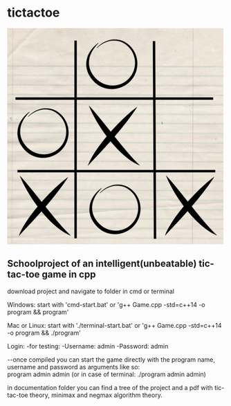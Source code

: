 # tictactoe

<img src="https://github.com/maxgroll/tictactoe/blob/main/test/tic-tac-toe.jpg" width="500" height="500">


## Schoolproject of an intelligent(unbeatable) tic-tac-toe game in cpp

download project and navigate to folder in cmd or terminal

 Windows: start with 'cmd-start.bat' or 'g++ Game.cpp -std=c++14 -o program && program' 
 
 Mac or Linux: start with './terminal-start.bat' or 'g++ Game.cpp -std=c++14 -o program && ./program' 



Login:
		-for testing:
			-Username: admin
			-Password: admin

--once compiled you can start the game directly with the program name, username and password as arguments like so: <br>
program admin admin (or in case of terminal: ./program admin admin)


in documentation folder you can find a tree of the project and a pdf with tic-tac-toe theory, minimax and negmax algorithm theory.
